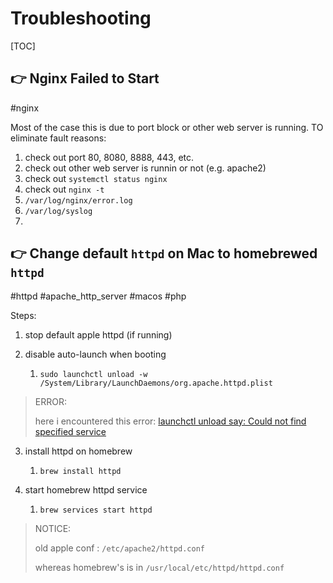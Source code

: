 # Troubleshooting

[TOC]



## 👉 Nginx Failed to Start
#nginx 

Most of the case this is due to port block or other web server is running. 
TO eliminate fault reasons: 
1. check out port 80, 8080, 8888, 443, etc.
2. check out other web server is runnin or not (e.g. apache2)
3. check out `systemctl status nginx`
4. check out `nginx -t`
5. `/var/log/nginx/error.log`
6. `/var/log/syslog`
7. 

[nginx.service failed because the control process exited]: https://stackoverflow.com/questions/35868976/nginx-service-failed-because-the-control-process-exited



## 👉 Change default `httpd` on Mac to homebrewed `httpd`
#httpd #apache_http_server #macos #php

Steps:

1. stop default apple httpd (if running)

2. disable auto-launch when booting 

   1. ` sudo launchctl unload -w /System/Library/LaunchDaemons/org.apache.httpd.plist `

> ERROR:
>
> here i encountered this error: [launchctl unload say: Could not find specified service](https://superuser.com/questions/1364790/launchctl-unload-say-could-not-find-specified-service)

3. install httpd on homebrew

   1. `brew install httpd`

4. start homebrew httpd service

   1. `brew services start httpd`

> NOTICE:
>
>  old apple conf : `/etc/apache2/httpd.conf`
>
> whereas homebrew's is in `/usr/local/etc/httpd/httpd.conf`


[Changing default Apache version on Mac OS]: https://stackoverflow.com/questions/68111189/changing-default-apache-version-on-mac-os
[Mac重新安装PHP和Apache]: https://www.yulei1989.com/mac重新安装php和apache/

